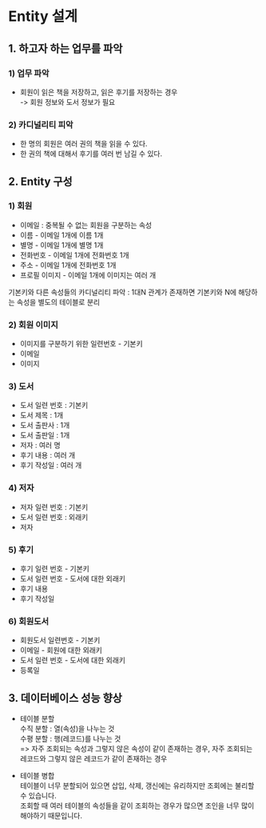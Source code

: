 # Entity 설계
## 1. 하고자 하는 업무를 파악  
### 1) 업무 파악  
* 회원이 읽은 책을 저장하고, 읽은 후기를 저장하는 경우  
-> 회원 정보와 도서 정보가 필요  

### 2) 카디널리티 피악  
* 한 명의 회원은 여러 권의 책을 읽을 수 있다.  
* 한 권의 책에 대해서 후기를 여러 번 남길 수 있다.  

## 2. Entity 구성  
### 1) 회원  
* 이메일 : 중복될 수 없는 회원을 구분하는 속성  
* 이름 - 이메일 1개에 이름 1개  
* 별명 - 이메일 1개에 별명 1개  
* 전화번호 - 이메일 1개에 전화번호 1개  
* 주소 - 이메일 1개에 전화번호 1개  
* 프로필 이미지 - 이메일 1개에 이미지는 여러 개  

기본키와 다른 속성들의 카디널리티 파악 : 1대N 관계가 존재하면 기본키와 N에 해당하는 속성을 별도의 테이블로 분리  

### 2) 회원 이미지  
* 이미지를 구분하기 위한 일련번호 - 기본키  
* 이메일  
* 이미지  

### 3) 도서  
* 도서 일련 번호 : 기본키  
* 도서 제목 : 1개
* 도서 출판사 : 1개  
* 도서 출판일 : 1개  
* 저자 : 여러 명  
* 후기 내용 : 여러 개  
* 후기 작성일 : 여러 개  

### 4) 저자  
* 저자 일련 번호 : 기본키  
* 도서 일련 번호 : 외래키  
* 저자  

### 5) 후기  
* 후기 일련 번호 - 기본키  
* 도서 일련 번호 - 도서에 대한 외래키  
* 후기 내용  
* 후기 작성일  

### 6) 회원도서  
* 회원도서 일련번호 - 기본키  
* 이메일 - 회원에 대한 외래키  
* 도서 일련 번호 - 도서에 대한 외래키  
* 등록일  

## 3. 데이터베이스 성능 향상  
* 테이블 분할  
	수직 분할 : 열(속성)을 나누는 것  
	수평 분할 : 행(레코드)를 나누는 것  
	=> 자주 조회되는 속성과 그렇지 않은 속성이 같이 존재하는 경우, 자주 조회되는 레코드와 그렇지 않은 레코드가 같이 존재하는 경우  

* 테이블 병합  
	테이블이 너무 분할되어 있으면 삽입, 삭제, 갱신에는 유리하지만 조회에는 불리할 수 있습니다.  
	조회할 때 여러 테이블의 속성들을 같이 조회하는 경우가 많으면 조인을 너무 많이 해야하기 때문입니다.  
